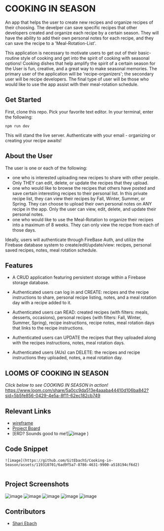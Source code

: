 # COOKING IN SEASON

An app that helps the user to create new recipes and organize recipes of their choosing. The develper can save specific recipes that other developers created and organize each recipe by a certain season. They will have the ability to add their own personal notes for each recipe, and they can save the recipe to a 'Meal-Rotation-List'.

This application is necessary to motivate users to get out of their basic-routine style of cooking and get into the spirit of cooking with seasonal options! Cooking dishes that help amplify the spirit of a certain season for the User is fun, creative, and a great way to make seasonal memories. The primary user of the application will be 'recipe-organizers'; the secondary user will be recipe developers. The final type of user will be those who would like to use the app assist with their meal-rotation schedule.

## Get Started 
First, clone this repo. Pick your favorite text editor. In your terminal, enter the following:

```
npm run dev
```
This will stand the live server. Authenticate with your email - organizing or creating your recipe awaits!

## About the User 
The user is one or each of the following:
- one who is interested uploading new recipes to share with other people. Only THEY can edit, delete, or update the recipes that they upload.
- one who would like to browse the recipes that others have posted and save certain interesting recipes to their personal list. In this private recipe list, they can view their recipes by Fall, Winter, Summer, or Spring. They can choose to upload their own personal notes on ANY recipe in the app. Only the user can view, edit, delete, and update their personal notes.
- one who would like to use the Meal-Rotation to organize their recipes into a maximum of 8 weeks. They can only view the recipe from each of those days.

Ideally, users will authenticate through FireBase Auth, and utilize the Firebase database system to create/edit/update/view: recipes, personal saved recipes, notes, meal rotation schedule. 

## Features <!-- List your app features using bullets! Do NOT use a paragraph. No one will read that! -->
- A CRUD application featuring persistent storage within a Firebase storage database. 
- Authenticated users can log in and CREATE: recipes and the recipe instructions to share, personal recipe listing, notes, and a meal rotation day with a recipe added to it.
  
- Authenticated users can READ: created recipes (with filters: meals, desserts, occasions), personal recipes {with filters: Fall, Winter, Summer, Spring), recipe instructions, recipe notes, meal rotation days that links to the recipe instructions.
  
- Authenticated users can UPDATE the recipes that they uploaded along with the recipes instructions, notes, meal rotation days. 
- Authenticated users (AUs) can DELETE: the recipes and recipe instructions they uploaded, notes, a meal rotation day.  

## LOOMS OF COOKING IN SEASON
*Click below to see COOKING IN SEASON in action!*
https://www.loom.com/share/5a0cc9da513e4aaaba44410d106ba842?sid=5b5fe856-0429-4e5a-8f11-62ec182cb749

## Relevant Links <!-- Link to all the things that are required outside of the ones that have their own section -->
- [wireframe](#https://www.canva.com/design/DAFzciiQ-To/dVIyKj-gkqD_hjU_dSmZmA/edit?utm_content=DAFzciiQ-To&utm_campaign=designshare&utm_medium=link2&utm_source=sharebutton)
- [Project Board](#https://github.com/users/GitEbachS/projects/4)
- [ERD? Sounds good to me!]![image](https://github.com/GitEbachS/Cooking-in-Season/assets/119310701/31a75908-657f-438b-ae8a-16b0838f4d0c)
)


## Code Snippet <!-- OPTIONAL, but doesn't hurt -->

```
![image](https://github.com/GitEbachS/Cooking-in-Season/assets/119310701/6ad9f5a7-8786-4631-9900-a518194cf6d2)


```


## Project Screenshots <!-- These can be inside of your project. Look at the repos from class and see how the images are included in the readme -->
![image](https://github.com/GitEbachS/Cooking-in-Season/assets/119310701/b310959e-76c4-457f-ac79-a0b33e9e6b01)
![image](https://github.com/GitEbachS/Cooking-in-Season/assets/119310701/8fe0c518-bd95-4f6e-824c-da14a691c4a5)
![image](https://github.com/GitEbachS/Cooking-in-Season/assets/119310701/e8f55b72-967d-4c7b-ad8a-36e941619d60)
![image](https://github.com/GitEbachS/Cooking-in-Season/assets/119310701/fd014a85-6d30-472d-a823-055f0a28983a)
![image](https://github.com/GitEbachS/Cooking-in-Season/assets/119310701/7c30400e-bbf1-47f1-a0d7-8003660a8a1a)






## Contributors
- [Shari Ebach](https://github.com/GitEbachS)

